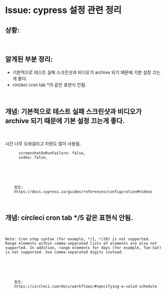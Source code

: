 <!--
author: Dailyscat
purpose: issue arrange
rules:
 (1) 헤더와 문단사이
    <br/>
    <br/>
 (2) 코드가 작성되는 부분은 >로 정리
 (3) 참조는 해당 내용 바로 아래
    <br/>
    <br/>
 (4) 명령어는 bold
 (5) 방안은 ## 안의 과정은 ###
-->

# Issue: cypress 설정 관련 정리

## 상황:


<br/>

## 알게된 부분 정리:

- 기본적으로 테스트 실패 스크린샷과 비디오가 archive 되기 때문에 기본 설정 끄는게 좋다.
- circleci cron tab */5 같은 표현식 안됨.

<br/>

## 개념: 기본적으로 테스트 실패 스크린샷과 비디오가 archive 되기 때문에 기본 설정 끄는게 좋다.


<br/>

시간 너무 오래걸리고 자원도 많이 사용됨.

  ```
        screenshotOnRunFailure: false,
        video: false,
  ```
<br/>
<br/>
<br/>

        참조:
        https://docs.cypress.io/guides/references/configuration#Videos

<br/>

## 개념: circleci cron tab */5 같은 표현식 안됨.

<br/>


  
```
Note: Cron step syntax (for example, */1, */20) is not supported. Range elements within comma-separated lists of elements are also not supported. In addition, range elements for days (for example, Tue-Sat) is not supported. Use comma-separated digits instead.
```


<br/>
<br/>
<br/>

        참조:
        https://circleci.com/docs/workflows/#specifying-a-valid-schedule

<br/>
